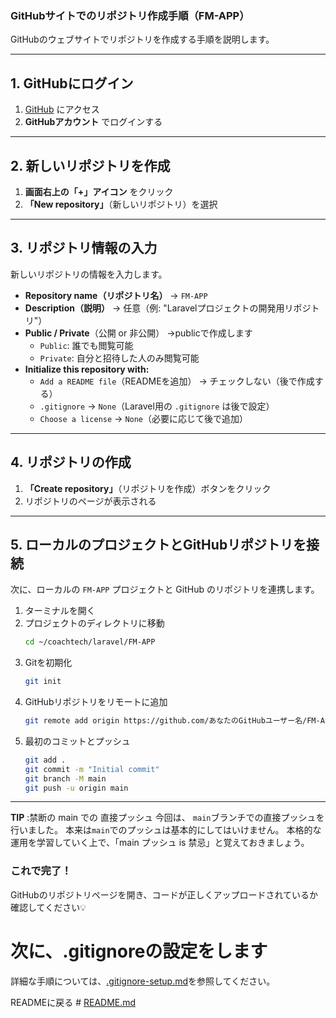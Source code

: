 ### **GitHubサイトでのリポジトリ作成手順（FM-APP）**

GitHubのウェブサイトでリポジトリを作成する手順を説明します。

---

## **1. GitHubにログイン**
1. [GitHub](https://github.com/) にアクセス  
2. **GitHubアカウント** でログインする

---

## **2. 新しいリポジトリを作成**
1. **画面右上の「+」アイコン** をクリック  
2. **「New repository」**（新しいリポジトリ）を選択

---

## **3. リポジトリ情報の入力**
新しいリポジトリの情報を入力します。

- **Repository name（リポジトリ名）** → `FM-APP`  
- **Description（説明）** → 任意（例: "Laravelプロジェクトの開発用リポジトリ"）  
- **Public / Private**（公開 or 非公開） →publicで作成します   
  - `Public`: 誰でも閲覧可能  
  - `Private`: 自分と招待した人のみ閲覧可能  
- **Initialize this repository with:**  
  - `Add a README file`（READMEを追加） → チェックしない（後で作成する）  
  - `.gitignore` → `None`（Laravel用の `.gitignore` は後で設定）  
  - `Choose a license` → `None`（必要に応じて後で追加）  

---

## **4. リポジトリの作成**
1. **「Create repository」**（リポジトリを作成）ボタンをクリック  
2. リポジトリのページが表示される

---

## **5. ローカルのプロジェクトとGitHubリポジトリを接続**
次に、ローカルの `FM-APP` プロジェクトと GitHub のリポジトリを連携します。

1. ターミナルを開く  
2. プロジェクトのディレクトリに移動
   ```bash
   cd ~/coachtech/laravel/FM-APP
   ```
3. Gitを初期化
   ```bash
   git init
   ```
4. GitHubリポジトリをリモートに追加
   ```bash
   git remote add origin https://github.com/あなたのGitHubユーザー名/FM-APP.git
   ```
5. 最初のコミットとプッシュ
   ```bash
   git add .
   git commit -m "Initial commit"
   git branch -M main
   git push -u origin main
   ```

---

**TIP** :禁断の main での 直接プッシュ
今回は、 `main`ブランチでの直接プッシュを行いました。
本来は`main`でのプッシュは基本的にしてはいけません。 
本格的な運用を学習していく上で、「main プッシュ is 禁忌」と覚えておきましょう。

### **これで完了！**
GitHubのリポジトリページを開き、コードが正しくアップロードされているか確認してください💡


# 次に、.gitignoreの設定をします

詳細な手順については、[.gitignore-setup.md](.gitignore-setup.md)を参照してください。

READMEに戻る # [README.md](../README.md)